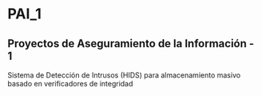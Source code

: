 # PAI_1

## Proyectos de Aseguramiento de la Información - 1
Sistema de Detección de Intrusos (HIDS) para almacenamiento masivo basado en verificadores de integridad
